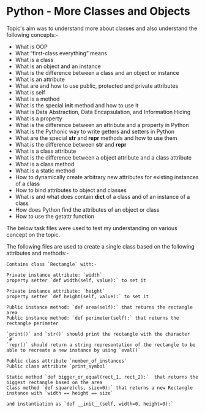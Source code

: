 # Python - More Classes and Objects
Topic's aim was to understand more about classes and also understand the following concepts:-

* What is OOP
* What “first-class everything” means
* What is a class
* What is an object and an instance
* What is the difference between a class and an object or instance
* What is an attribute
* What are and how to use public, protected and private attributes
* What is self
* What is a method
* What is the special __init__ method and how to use it
* What is Data Abstraction, Data Encapsulation, and Information Hiding
* What is a property
* What is the difference between an attribute and a property in Python
* What is the Pythonic way to write getters and setters in Python
* What are the special __str__ and __repr__ methods and how to use them
* What is the difference between __str__ and __repr__
* What is a class attribute
* What is the difference between a object attribute and a class attribute
* What is a class method
* What is a static method
* How to dynamically create arbitrary new attributes for existing instances of a class
* How to bind attributes to object and classes
* What is and what does contain __dict__ of a class and of an instance of a class
* How does Python find the attributes of an object or class
* How to use the getattr function

The below task files were used to test my understanding on various concept on the topic.

The following files are used to create a single class based on the following attributes and methods:-

    Contains class `Rectangle` with:-

    Private instance attribute: `width`
    property setter `def width(self, value):` to set it

    Private instance attribute: `height`
    property setter `def height(self, value):` to set it

    Public instance method: `def area(self):` that returns the rectangle area
    Public instance method: `def perimeter(self):` that returns the rectangle perimeter

    `print()` and `str()` should print the rectangle with the character `#`
    `repr()` should return a string representation of the rectangle to be able to recreate a new instance by using `eval()`

    Public class attribute `number_of_instances`
    Public class attribute `print_symbol`

    Static method `def bigger_or_equal(rect_1, rect_2):`  that returns the biggest rectangle based on the area
    Class method `def square(cls, size=0):` that returns a new Rectangle instance with `width == height == size`

    and instantiation as `def __init__(self, width=0, height=0):`
